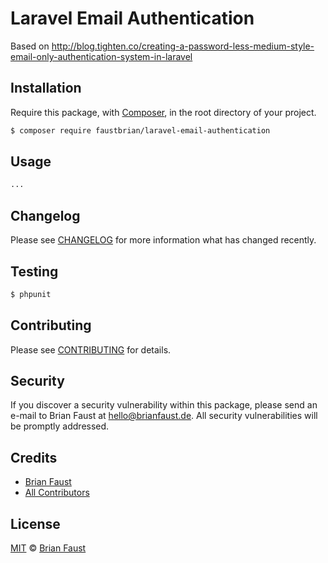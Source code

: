 # Laravel Email Authentication


Based on http://blog.tighten.co/creating-a-password-less-medium-style-email-only-authentication-system-in-laravel
## Installation

Require this package, with [Composer](https://getcomposer.org/), in the root directory of your project.

``` bash
$ composer require faustbrian/laravel-email-authentication
```

## Usage

``` php
...
```

## Changelog

Please see [CHANGELOG](CHANGELOG.md) for more information what has changed recently.

## Testing

``` bash
$ phpunit
```

## Contributing

Please see [CONTRIBUTING](CONTRIBUTING.md) for details.

## Security

If you discover a security vulnerability within this package, please send an e-mail to Brian Faust at hello@brianfaust.de. All security vulnerabilities will be promptly addressed.

## Credits

- [Brian Faust](https://github.com/faustbrian)
- [All Contributors](../../contributors)

## License

[MIT](LICENSE) © [Brian Faust](https://brianfaust.de)
